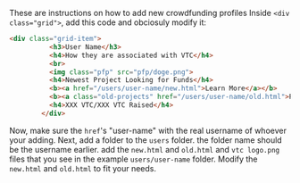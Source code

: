 These are instructions on how to add new crowdfunding profiles
Inside `<div class="grid">`, add this code and obciosuly modify it:
```html
<div class="grid-item">
          <h3>User Name</h3>
          <h4>How they are associated with VTC</h4>
          <br>
          <img class="pfp" src="pfp/doge.png">
          <h4>Newest Project Looking for Funds</h4>
          <b><a href="/users/user-name/new.html">Learn More</a></b>
          <b><a class="old-projects" href="/users/user-name/old.html">Previous Projects</a></b>
          <h4>XXX VTC/XXX VTC Raised</h4>
        </div>
```
Now, make sure the `href`'s "user-name" with the real username of whoever your adding.
Next, add a folder to the `users` folder. the folder name should be the username earlier. add the `new.html` and `old.html` and `vtc logo.png` files that you see in the example `users/user-name` folder. Modify the `new.html` and `old.html` to fit your needs.
